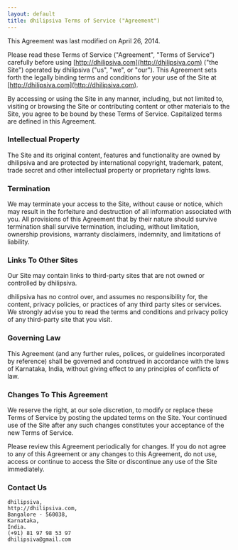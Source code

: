 ```yaml
---
layout: default
title: dhilipsiva Terms of Service ("Agreement")
---
```


This Agreement was last modified on April 26, 2014.

Please read these Terms of Service ("Agreement", "Terms of Service") carefully before using [http://dhilipsiva.com](http://dhilipsiva.com) ("the Site") operated by dhilipsiva ("us", "we", or "our"). This Agreement sets forth the legally binding terms and conditions for your use of the Site at [http://dhilipsiva.com](http://dhilipsiva.com).

By accessing or using the Site in any manner, including, but not limited to, visiting or browsing the Site or contributing content or other materials to the Site, you agree to be bound by these Terms of Service. Capitalized terms are defined in this Agreement.

### Intellectual Property

The Site and its original content, features and functionality are owned by dhilipsiva and are protected by international copyright, trademark, patent, trade secret and other intellectual property or proprietary rights laws.

### Termination

We may terminate your access to the Site, without cause or notice, which may result in the forfeiture and destruction of all information associated with you. All provisions of this Agreement that by their nature should survive termination shall survive termination, including, without limitation, ownership provisions, warranty disclaimers, indemnity, and limitations of liability.

### Links To Other Sites

Our Site may contain links to third-party sites that are not owned or controlled by dhilipsiva.

dhilipsiva has no control over, and assumes no responsibility for, the content, privacy policies, or practices of any third party sites or services. We strongly advise you to read the terms and conditions and privacy policy of any third-party site that you visit.

### Governing Law

This Agreement (and any further rules, polices, or guidelines incorporated by reference) shall be governed and construed in accordance with the laws of Karnataka, India, without giving effect to any principles of conflicts of law.

### Changes To This Agreement

We reserve the right, at our sole discretion, to modify or replace these Terms of Service by posting the updated terms on the Site. Your continued use of the Site after any such changes constitutes your acceptance of the new Terms of Service.

Please review this Agreement periodically for changes. If you do not agree to any of this Agreement or any changes to this Agreement, do not use, access or continue to access the Site or discontinue any use of the Site immediately.

### Contact Us

    dhilipsiva,
    http://dhilipsiva.com,
    Bangalore - 560038,
    Karnataka,
    India.
    (+91) 81 97 98 53 97
    dhilipsiva@gmail.com
